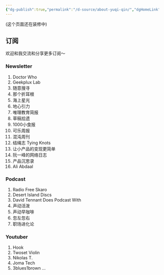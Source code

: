 ```yaml
---
{"dg-publish":true,"permalink":"/d-source/about-yuqi-qin/","dgHomeLink":true,"dgPassFrontmatter":false}
---
```


(这个页面还在装修中)
## 订阅
欢迎和我交流和分享更多订阅～

### Newsletter
1. Doctor Who 
2. Geekplux Lab
3. 随意搜寻
4. 那个折耳根
5. 海上星光
6. 地心引力
7. 唯理教育简报
8. 草稿拾遗
9. 1000小食报
10. 可乐周报
11. 混沌周刊
12. 结绳志 Tying Knots
13. 让小产品的变现更简单
14. 阮一峰的网络日志
15. 产品沉思录
16. Ali Abdaal

### Podcast
1. Radio Free Skaro
2. Desert Island Discs
3. David Tennant Does Podcast With
4. 声动活泼
5. 声动早咖啡
6. 忽左忽右
7. 职场进化论


### Youtuber
1. Hook
2. Twoset Violin
3. Nikolas T.
4. Joma Tech
5. 3blues1brown
...